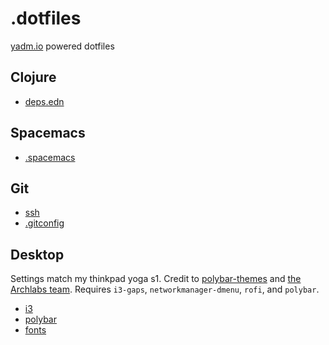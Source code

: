 # .dotfiles
[yadm.io](https://yadm.io) powered dotfiles

## Clojure

- [deps.edn](/.clojure/deps.edn)

## Spacemacs

- [.spacemacs](/.spacemacs)

## Git

- [ssh](/.ssh/config)
- [.gitconfig](/.gitconfig)

## Desktop

Settings match my thinkpad yoga s1. Credit to [polybar-themes](https://github.com/adi1090x/polybar-themes) and [the Archlabs team](https://archlabslinux.com/contact/p).
Requires `i3-gaps`, `networkmanager-dmenu`, `rofi`, and `polybar`. 

- [i3](/.config/i3/config)
- [polybar](/.config/polybar/) 
- [fonts](/.local/share/fonts/)

